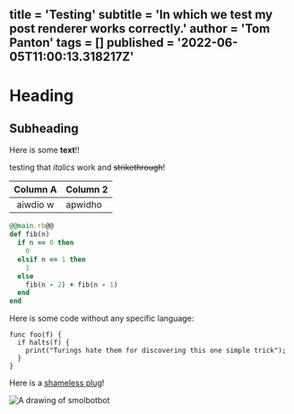 title = 'Testing'
subtitle = 'In which we test my post renderer works correctly.'
author = 'Tom Panton'
tags = []
published = '2022-06-05T11:00:13.318217Z'
---
# Heading
## Subheading
Here is some **text**!!

testing that _italics_ work and ~~strikethrough~~!

| Column A | Column 2 |
|:--------:|----------|
| aiwdio w | apwidho  |

```ruby
@@main.rb@@
def fib(n)
  if n == 0 then
    0
  elsif n == 1 then
    1
  else
    fib(n - 2) + fib(n - 1)
  end
end
```

Here is some code without any specific language:

```
func foo(f) {
  if halts(f) {
    print("Turings hate them for discovering this one simple trick");
  }
}
```

Here is a [shameless plug](https://smolbotbot.com)!

![A drawing of smolbotbot](/article_media/smolbotbot.jpeg)
